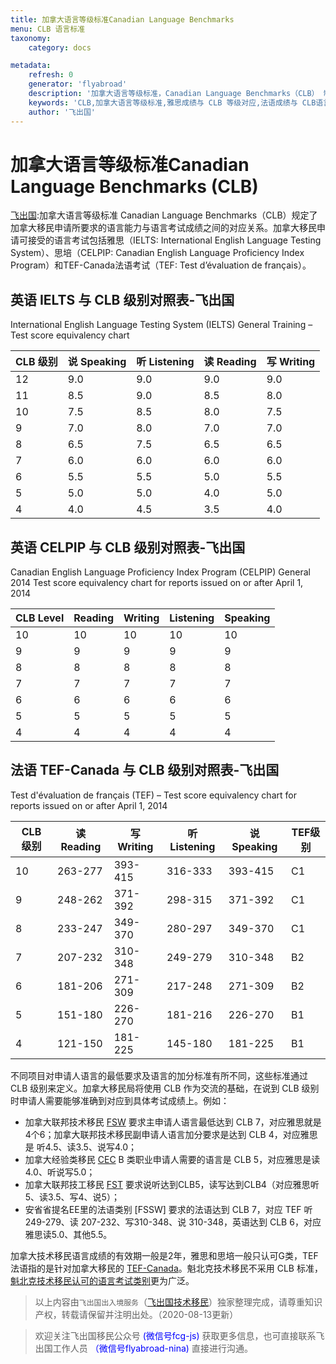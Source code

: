 ```yaml
---
title: 加拿大语言等级标准Canadian Language Benchmarks
menu: CLB 语言标准
taxonomy:
    category: docs

metadata:
    refresh: 0
    generator: 'flyabroad'
    description: '加拿大语言等级标准，Canadian Language Benchmarks（CLB） 制定了加拿大签证要求的语言能力与语言考试成绩的对应关系。飞出国这里介绍 IELTS ，TEF，Canadian English Language Proficiency Index Program (CELPIP)  等语言考试成绩与 CLB 级别的对应关系。不同项目对申请人语言的最低要求或语言的加分标准都有不同，这些标准通过 CLB 级别定义。'
    keywords: 'CLB,加拿大语言等级标准,雅思成绩与 CLB 等级对应,法语成绩与 CLB语言等级对应关系'
    author: '飞出国'
---
```


# 加拿大语言等级标准Canadian Language Benchmarks (CLB)

[飞出国](/home):加拿大语言等级标准 Canadian Language Benchmarks（CLB）规定了加拿大移民申请所要求的语言能力与语言考试成绩之间的对应关系。加拿大移民申请可接受的语言考试包括雅思（IELTS: International English Language Testing System）、思培（CELPIP: Canadian English Language Proficiency Index Program）和TEF-Canada法语考试（TEF: Test d’évaluation de français）。

## 英语 IELTS 与 CLB 级别对照表-飞出国

International English Language Testing System (IELTS) General Training – Test score equivalency chart

| CLB 级别 | 说 Speaking | 听 Listening | 读 Reading | 写 Writing | 
|--------|------------|-------------|-----------|-----------| 
| 12     | 9.0        | 9.0         | 9.0       | 9.0       | 
| 11     | 8.5        | 9.0         | 8.5       | 8.0       | 
| 10     | 7.5        | 8.5         | 8.0       | 7.5       | 
| 9      | 7.0        | 8.0         | 7.0       | 7.0       | 
| 8      | 6.5        | 7.5         | 6.5       | 6.5       | 
| 7      | 6.0        | 6.0         | 6.0       | 6.0       | 
| 6      | 5.5        | 5.5         | 5.0       | 5.5       | 
| 5      | 5.0        | 5.0         | 4.0       | 5.0       | 
| 4      | 4.0        | 4.5         | 3.5       | 4.0       | 

## 英语 CELPIP 与 CLB 级别对照表-飞出国

Canadian English Language Proficiency Index Program (CELPIP) General 2014 Test score equivalency chart for reports issued on or after April 1, 2014

| CLB Level | Reading | Writing | Listening | Speaking | 
|-----------|---------|---------|-----------|----------| 
| 10        | 10      | 10      | 10        | 10       | 
| 9         | 9       | 9       | 9         | 9        | 
| 8         | 8       | 8       | 8         | 8        | 
| 7         | 7       | 7       | 7         | 7        | 
| 6         | 6       | 6       | 6         | 6        | 
| 5         | 5       | 5       | 5         | 5        | 
| 4         | 4       | 4       | 4         | 4        | 

## 法语 TEF-Canada 与 CLB 级别对照表-飞出国

Test d'évaluation de français (TEF) – Test score equivalency chart for reports issued on or after April 1, 2014

| CLB 级别 | 读 Reading | 写 Writing | 听 Listening | 说 Speaking | TEF级别 |
|--------|-----------|-----------|-------------|------------|------------| 
| 10     | 263-277   | 393-415   | 316-333     | 393-415    | C1 |
| 9      | 248-262   | 371-392   | 298-315     | 371-392    | C1 |
| 8      | 233-247   | 349-370   | 280-297     | 349-370    | C1 |
| 7      | 207-232   | 310-348   | 249-279     | 310-348    | B2 |
| 6      | 181-206   | 271-309   | 217-248     | 271-309    | B2 |
| 5      | 151-180   | 226-270   | 181-216     | 226-270    | B1 |
| 4      | 121-150   | 181-225   | 145-180     | 181-225    | B1 |

不同项目对申请人语言的最低要求及语言的加分标准有所不同，这些标准通过 CLB 级别来定义。加拿大移民局将使用 CLB 作为交流的基础，在说到 CLB 级别时申请人需要能够准确到对应到具体考试成绩上。例如：

- 加拿大联邦技术移民 [FSW] 要求主申请人语言最低达到 CLB 7，对应雅思就是4个6；加拿大联邦技术移民副申请人语言加分要求是达到 CLB 4，对应雅思是 听4.5、读3.5、说写4.0；
- 加拿大经验类移民 [CEC] B 类职业申请人需要的语言是 CLB 5，对应雅思是读4.0、听说写5.0；
- 加拿大联邦技工移民 [FST] 要求说听达到CLB5，读写达到CLB4（对应雅思听5、读3.5、写4、说5）；
- 安省省提名EE里的法语类别 [FSSW] 要求的法语达到 CLB 7，对应 TEF 听249-279、读 207-232、写310-348、说 310-348，英语达到 CLB 6，对应雅思读5.0、其他5.5。

加拿大技术移民语言成绩的有效期一般是2年，雅思和思培一般只认可G类，TEF法语指的是针对加拿大移民的 [TEF-Canada]。魁北克技术移民不采用 CLB 标准，[魁北克技术移民认可的语言考试类别]更为广泛。

> 以上内容由`飞出国出入境服务`（[飞出国技术移民](http://js.flyabroad.com.hk)）独家整理完成，请尊重知识产权，转载请保留并注明出处。（2020-08-13更新）

> 欢迎关注飞出国移民公众号 <font color=Blue>(微信号fcg-js)</font> 获取更多信息，也可直接联系飞出国工作人员 <font color=Blue>（微信号flyabroad-nina)</font> 直接进行沟通。

[TEF]: http://bbs.fcgvisa.com/t/tef-canada/20032?target=_blank
[TEF-Canada]: http://bbs.fcgvisa.com/t/tef-canada/20032?target=_blank
[魁北克技术移民认可的语言考试类别]: http://bbs.fcgvisa.com/t/tef-tefaq-tef-canada-tcf-tcfq-delf-and-dalf/20030?target=_blank

[FSW]: /ca/ee/fsw
[FST]: /ca/ee/fst
[CEC]: /ca/ee/cec